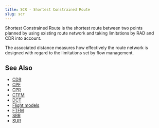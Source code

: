 ```yaml
---
title: SCR - Shortest Constrained Route
slug: scr
---
```


Shortest Constrained Route is the shortest route between two points planned by using existing
route network and taking limitations by RAD and CDR into account.

The associated distance measures how effectively the route network is designed with
regard to the limitations set by flow management.


## See Also

* [CDR](cdr.md)
* [CPF](cpf.md)
* [CPR](cpr.md)
* [CTFM](ctfm.md)
* [DCT](dct.md)
* [Flight models](flight-models.md)
* [FTFM](ftfm.md)
* [SRR](srr.md)
* [SUR](sur.md)
